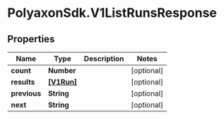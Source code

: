 # PolyaxonSdk.V1ListRunsResponse

## Properties

Name | Type | Description | Notes
------------ | ------------- | ------------- | -------------
**count** | **Number** |  | [optional] 
**results** | [**[V1Run]**](V1Run.md) |  | [optional] 
**previous** | **String** |  | [optional] 
**next** | **String** |  | [optional] 


